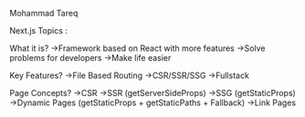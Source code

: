 Mohammad Tareq

Next.js Topics :

What it is? 
->Framework based on React with more features
->Solve problems for developers
->Make life easier 

Key Features? 
->File Based Routing
->CSR/SSR/SSG
->Fullstack

Page Concepts?
->CSR
->SSR (getServerSideProps)
->SSG (getStaticProps)
->Dynamic Pages (getStaticProps + getStaticPaths + Fallback)
->Link Pages

